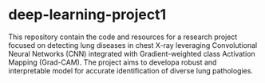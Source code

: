 # deep-learning-project1
This repository contain the code and resources for a research project focused on detecting lung diseases in chest X-ray leveraging Convolutional Neural Networks (CNN) integrated with Gradient-weighted class Activation Mapping (Grad-CAM). The project aims to developa robust and interpretable model for accurate identification of diverse lung pathologies.
